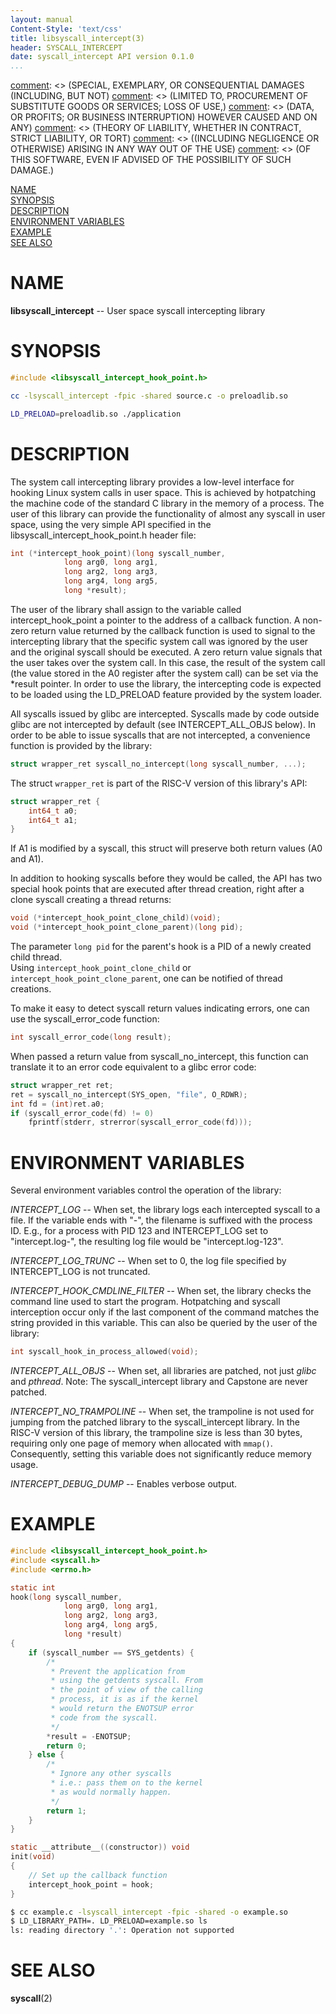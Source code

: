 ```yaml
---
layout: manual
Content-Style: 'text/css'
title: libsyscall_intercept(3)
header: SYSCALL_INTERCEPT
date: syscall_intercept API version 0.1.0
...
```


[comment]: <> (Copyright 2017, Intel Corporation)

[comment]: <> (Redistribution and use in source and binary forms, with or without)
[comment]: <> (modification, are permitted provided that the following conditions)
[comment]: <> (are met:)
[comment]: <> (    * Redistributions of source code must retain the above copyright)
[comment]: <> (      notice, this list of conditions and the following disclaimer.)
[comment]: <> (    * Redistributions in binary form must reproduce the above copyright)
[comment]: <> (      notice, this list of conditions and the following disclaimer in)
[comment]: <> (      the documentation and/or other materials provided with the)
[comment]: <> (      distribution.)
[comment]: <> (    * Neither the name of the copyright holder nor the names of its)
[comment]: <> (      contributors may be used to endorse or promote products derived)
[comment]: <> (      from this software without specific prior written permission.)

[comment]: <> (THIS SOFTWARE IS PROVIDED BY THE COPYRIGHT HOLDERS AND CONTRIBUTORS)
[comment]: <> ("AS IS" AND ANY EXPRESS OR IMPLIED WARRANTIES, INCLUDING, BUT NOT)
[comment]: <> (LIMITED TO, THE IMPLIED WARRANTIES OF MERCHANTABILITY AND FITNESS FOR)
[comment]: <> (A PARTICULAR PURPOSE ARE DISCLAIMED. IN NO EVENT SHALL THE COPYRIGHT)
[comment]: <> (OWNER OR CONTRIBUTORS BE LIABLE FOR ANY DIRECT, INDIRECT, INCIDENTAL,)
[comment]: <> (SPECIAL, EXEMPLARY, OR CONSEQUENTIAL DAMAGES (INCLUDING, BUT NOT)
[comment]: <> (LIMITED TO, PROCUREMENT OF SUBSTITUTE GOODS OR SERVICES; LOSS OF USE,)
[comment]: <> (DATA, OR PROFITS; OR BUSINESS INTERRUPTION) HOWEVER CAUSED AND ON ANY)
[comment]: <> (THEORY OF LIABILITY, WHETHER IN CONTRACT, STRICT LIABILITY, OR TORT)
[comment]: <> ((INCLUDING NEGLIGENCE OR OTHERWISE) ARISING IN ANY WAY OUT OF THE USE)
[comment]: <> (OF THIS SOFTWARE, EVEN IF ADVISED OF THE POSSIBILITY OF SUCH DAMAGE.)

[comment]: <> (libsyscall_intercept.3 -- man page for libsyscall_intercept)

[NAME](#name)<br />
[SYNOPSIS](#synopsis)<br />
[DESCRIPTION](#description)<br />
[ENVIRONMENT VARIABLES](#environment-variables)<br />
[EXAMPLE](#example)<br />
[SEE ALSO](#see-also)


# NAME #
**libsyscall_intercept** -- User space syscall intercepting library

# SYNOPSIS #

```c
#include <libsyscall_intercept_hook_point.h>
```
```bash
cc -lsyscall_intercept -fpic -shared source.c -o preloadlib.so

LD_PRELOAD=preloadlib.so ./application
```

# DESCRIPTION #
The system call intercepting library provides a low-level interface
for hooking Linux system calls in user space. This is achieved
by hotpatching the machine code of the standard C library in the
memory of a process. The user of this library can provide the
functionality of almost any syscall in user space, using the very
simple API specified in the libsyscall\_intercept\_hook\_point.h header file:
```c
int (*intercept_hook_point)(long syscall_number,
			long arg0, long arg1,
			long arg2, long arg3,
			long arg4, long arg5,
			long *result);
```

The user of the library shall assign to the variable called
intercept\_hook\_point a pointer to the address of a callback function.
A non-zero return value returned by the callback function is used
to signal to the intercepting library that the specific system
call was ignored by the user and the original syscall should be
executed. A zero return value signals that the user takes over the
system call. In this case, the result of the system call
(the value stored in the A0 register after the system call)
can be set via the \*result pointer. In order to use the library,
the intercepting code is expected to be loaded using the
LD\_PRELOAD feature provided by the system loader.

All syscalls issued by glibc are intercepted. Syscalls made
by code outside glibc are not intercepted by default (see
INTERCEPT\_ALL\_OBJS below). In order to be able to issue
syscalls that are not intercepted, a convenience function
is provided by the library:
```c
struct wrapper_ret syscall_no_intercept(long syscall_number, ...);
```
The struct `wrapper_ret` is part of the RISC-V version of this library's API:
```c
struct wrapper_ret {
    int64_t a0;
    int64_t a1;
}
```
If A1 is modified by a syscall, this struct will preserve both
return values (A0 and A1).

In addition to hooking syscalls before they would be called, the API
has two special hook points that are executed after thread creation,
right after a clone syscall creating a thread returns:
```c
void (*intercept_hook_point_clone_child)(void);
void (*intercept_hook_point_clone_parent)(long pid);
```
The parameter `long pid` for the parent's hook is a
PID of a newly created child thread.  
Using `intercept_hook_point_clone_child` or `intercept_hook_point_clone_parent`,
one can be notified of thread creations.

To make it easy to detect syscall return values indicating errors, one
can use the syscall\_error\_code function:
```c
int syscall_error_code(long result);
```
When passed a return value from syscall\_no\_intercept, this function
can translate it to an error code equivalent to a glibc error code:
```c
struct wrapper_ret ret;
ret = syscall_no_intercept(SYS_open, "file", O_RDWR);
int fd = (int)ret.a0;
if (syscall_error_code(fd) != 0)
	fprintf(stderr, strerror(syscall_error_code(fd)));
```

# ENVIRONMENT VARIABLES #
Several environment variables control the operation of the library:

_INTERCEPT_LOG_ -- When set, the library logs each intercepted syscall
to a file. If the variable ends with "-", the filename is suffixed with
the process ID. E.g., for a process with PID 123 and INTERCEPT\_LOG set
to "intercept.log-", the resulting log file would be "intercept.log-123".

_INTERCEPT_LOG_TRUNC_ -- When set to 0, the log file specified by
INTERCEPT\_LOG is not truncated.

_INTERCEPT_HOOK_CMDLINE_FILTER_ -- When set, the library checks the command
line used to start the program. Hotpatching and syscall interception occur
only if the last component of the command matches the string provided in this
variable. This can also be queried by the user of the library:
```c
int syscall_hook_in_process_allowed(void);
```

_INTERCEPT_ALL_OBJS_ -- When set, all libraries are patched, not just _glibc_ and
_pthread_. Note: The syscall\_intercept library and Capstone are never patched.

*INTERCEPT_NO_TRAMPOLINE* -- When set, the trampoline is not used for jumping
from the patched library to the syscall\_intercept library. In the RISC-V
version of this library, the trampoline size is less than 30 bytes, requiring
only one page of memory when allocated with `mmap()`. Consequently, setting
this variable does not significantly reduce memory usage.

*INTERCEPT_DEBUG_DUMP* -- Enables verbose output.

# EXAMPLE #

```c
#include <libsyscall_intercept_hook_point.h>
#include <syscall.h>
#include <errno.h>

static int
hook(long syscall_number,
			long arg0, long arg1,
			long arg2, long arg3,
			long arg4, long arg5,
			long *result)
{
	if (syscall_number == SYS_getdents) {
		/*
		 * Prevent the application from
		 * using the getdents syscall. From
		 * the point of view of the calling
		 * process, it is as if the kernel
		 * would return the ENOTSUP error
		 * code from the syscall.
		 */
		*result = -ENOTSUP;
		return 0;
	} else {
		/*
		 * Ignore any other syscalls
		 * i.e.: pass them on to the kernel
		 * as would normally happen.
		 */
		return 1;
	}
}

static __attribute__((constructor)) void
init(void)
{
	// Set up the callback function
	intercept_hook_point = hook;
}
```

```bash
$ cc example.c -lsyscall_intercept -fpic -shared -o example.so
$ LD_LIBRARY_PATH=. LD_PRELOAD=example.so ls
ls: reading directory '.': Operation not supported
```

# SEE ALSO #
**syscall**(2)
